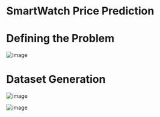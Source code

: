 # **SmartWatch Price Prediction**


 # **Defining the Problem**


 ![image](https://github.com/raghuvarm17633/SmartWatch/assets/137690672/f93a0704-3c55-4775-bdd5-1b750e464d15)


# **Dataset Generation**


 ![image](https://github.com/raghuvarm17633/SmartWatch/assets/137690672/fe453980-9abd-42ed-a18d-a221ff97e1d6)


 ![image](https://github.com/raghuvarm17633/SmartWatch/assets/137690672/13840553-dcca-4cfd-939a-35e95b0dac56)





